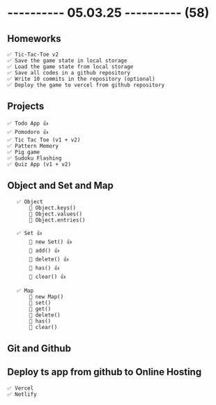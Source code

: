 # ---------- 05.03.25 ---------- (58)

## Homeworks

    ✅ Tic-Tac-Toe v2
    ✅ Save the game state in local storage
    ✅ Load the game state from local storage
    ✅ Save all codes in a github repository
    ✅ Write 10 commits in the repository (optional)
    ✅ Deploy the game to vercel from github repository

## Projects

    ✅ Todo App 👍
    ✅ Pomodoro 👍
    ✅ Tic Tac Toe (v1 + v2)
    ✅ Pattern Memory
    ✅ Pig game
    ✅ Sudoku Flashing
    ✅ Quiz App (v1 + v2)

## Object and Set and Map

       ✅ Object
           🔷 Object.keys()
           🔷 Object.values()
           🔷 Object.entries()

       ✅ Set 👍
           🔷 new Set() 👍
           🔷 add() 👍
           🔷 delete() 👍
           🔷 has() 👍
           🔷 clear() 👍

       ✅ Map
           🔷 new Map()
           🔷 set()
           🔷 get()
           🔷 delete()
           🔷 has()
           🔷 clear()

## Git and Github

## Deploy ts app from github to Online Hosting

    ✅ Vercel
    ✅ Netlify
